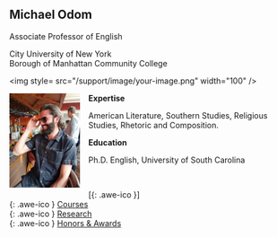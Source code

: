 ## Michael Odom

Associate Professor of English   

City University of New York    
Borough of Manhattan Community College    

<img style= src="/support/image/your-image.png" width="100" />

<div style="text-align:left">
<img style="float: left; margin: 0px 15px 15px 0px;" src="/icons/IMG_0173.JPG" width = "25%"/>
<strong> Expertise </strong>
<p> American Literature, Southern Studies, Religious Studies, Rhetoric and Composition. </p>
<strong> Education </strong>
<p>Ph.D. English, University of South Carolina</p>
<br>
</div>    


[[<i class="fa fa-envelope-o"></i>](mailto:odomenglish@gmail.com){: .awe-ico }]     
[<i class="fa fa-info"></i>](/courses/){: .awe-ico } [Courses](/courses/)   
[<i class="fa fa-info"></i>](/research/){: .awe-ico } [Research](/research/)    
[<i class="fa fa-info"></i>](/awards/){: .awe-ico } [Honors & Awards](/awards/)    
